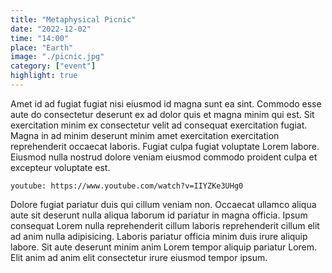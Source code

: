 ```yaml
---
title: "Metaphysical Picnic"
date: "2022-12-02"
time: "14:00"
place: "Earth"
image: "./picnic.jpg"
category: ["event"]
highlight: true
---
```


Amet id ad fugiat fugiat nisi eiusmod id magna sunt ea sint. Commodo esse aute do consectetur deserunt ex ad dolor quis et magna minim qui est. Sit exercitation minim ex consectetur velit ad consequat exercitation fugiat. Magna in ad minim deserunt minim amet exercitation exercitation reprehenderit occaecat laboris. Fugiat culpa fugiat voluptate Lorem labore. Eiusmod nulla nostrud dolore veniam eiusmod commodo proident culpa et excepteur voluptate est.

`youtube: https://www.youtube.com/watch?v=IIYZKe3UHg0`

Dolore fugiat pariatur duis qui cillum veniam non. Occaecat ullamco aliqua aute sit deserunt nulla aliqua laborum id pariatur in magna officia. Ipsum consequat Lorem nulla reprehenderit cillum laboris reprehenderit cillum elit ad anim nulla adipisicing. Laboris pariatur officia minim duis irure aliquip labore. Sit aute deserunt minim anim Lorem tempor aliquip pariatur Lorem. Elit anim ad anim elit consectetur irure eiusmod tempor ipsum.